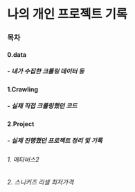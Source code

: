 # 나의 개인 프로젝트 기록

### 목차
#### 0.data
##### - 내가 수집한 크롤링 데이터 등

#### 1.Crawling
##### - 실제 직접 크롤링했던 코드

#### 2.Project
##### - 실제 진행했던 프로젝트 정리 및 기록
###### 1. 메타버스2
###### 2. 스니커즈 리셀 최저가격 
